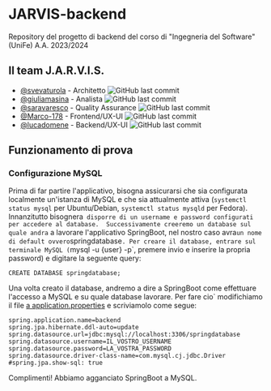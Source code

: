 # JARVIS-backend
Repository del progetto di backend del corso di "Ingegneria del Software" (UniFe) A.A. 2023/2024
## Il team J.A.R.V.I.S.
* [@svevaturola](https://github.com/svevaturola) - Architetto ![GitHub last commit](https://img.shields.io/github/last-commit/svevaturola/JARVIS-backend?style=flat)
* [@giuliamasina](https://github.com/giuliamasina) - Analista ![GitHub last commit](https://img.shields.io/github/last-commit/giuliamasina/JARVIS-backend?style=flat)
* [@saravaresco](https://github.com/saravaresco) - Quality Assurance ![GitHub last commit](https://img.shields.io/github/last-commit/saravaresco/JARVIS-backend?style=flat)
* [@Marco-178](https://github.com/Marco-178) - Frontend/UX-UI ![GitHub last commit](https://img.shields.io/github/last-commit/Marco-178/JARVIS-backend?style=flat)
* [@lucadomene](https://github.com/lucadomene) - Backend/UX-UI ![GitHub last commit](https://img.shields.io/github/last-commit/lucadomene/JARVIS-backend?style=flat)
## Funzionamento di prova
### Configurazione MySQL
Prima di far partire l'applicativo, bisogna assicurarsi che sia configurata localmente un'istanza di MySQL e che sia attualmente attiva (`systemctl status mysql` per Ubuntu/Debian, `systemctl status mysqld` per Fedora).
Innanzitutto bisognera` disporre di un username e password configurati per accedere al database. 
Successivamente creeremo un database sul quale andra` a lavorare l'applicativo SpringBoot, nel nostro caso avra` un nome di default ovvero `springdatabase`.
Per creare il database, entrare sul terminale MySQL (`mysql -u {user} -p`, premere invio e inserire la propria password) e digitare la seguente query:
```
CREATE DATABASE springdatabase;
```
Una volta creato il database, andremo a dire a SpringBoot come effettuare l'accesso a MySQL e su quale database lavorare.
Per fare cio` modifichiamo il file [a application.properties](https://github.com/lucadomene/JARVIS-backend/blob/main/src/main/resources/application.properties) e scriviamolo come segue:
```
spring.application.name=backend
spring.jpa.hibernate.ddl-auto=update
spring.datasource.url=jdbc:mysql://localhost:3306/springdatabase
spring.datasource.username=IL_VOSTRO_USERNAME
spring.datasource.password=LA_VOSTRA_PASSWORD
spring.datasource.driver-class-name=com.mysql.cj.jdbc.Driver
#spring.jpa.show-sql: true
```
Complimenti! Abbiamo agganciato SpringBoot a MySQL.

